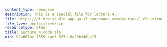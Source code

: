 ```yaml
---
content_type: resource
description: This is a special file for lecture 4.
file: https://ol-ocw-studio-app-qa.s3.amazonaws.com/courses/1-00-introduction-to-computers-and-engineering-problem-solving-spring-2012/92a667bc1559caef825d8a23b108ba15_Lecture_4_code.zip
file_type: application/zip
resourcetype: Other
title: Lecture_4_code.zip
uid: 92a667bc-1559-caef-825d-8a23b108ba15
---
```

